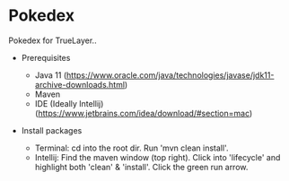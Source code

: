 # Pokedex
Pokedex for TrueLayer..

* Prerequisites
  * Java 11 (https://www.oracle.com/java/technologies/javase/jdk11-archive-downloads.html)
  * Maven
  * IDE (Ideally Intellij) (https://www.jetbrains.com/idea/download/#section=mac)

    
* Install packages
  * Terminal: cd into the root dir. Run 'mvn clean install'.
  * Intellij: Find the maven window (top right). Click into 'lifecycle' and highlight both 'clean' & 'install'. Click the green run arrow.

